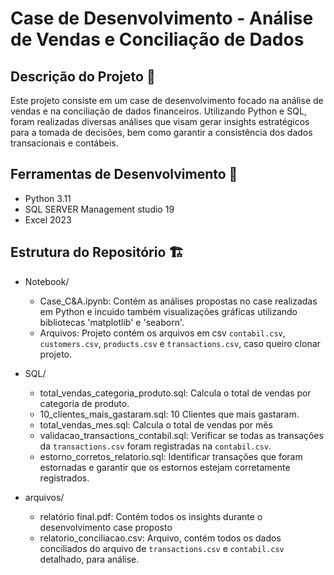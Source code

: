# Case de Desenvolvimento - Análise de Vendas e Conciliação de Dados
## Descrição do Projeto 📖
Este projeto consiste em um case de desenvolvimento focado na análise de vendas e na conciliação de dados financeiros. Utilizando Python e SQL, foram realizadas diversas análises que visam gerar insights estratégicos para a tomada de decisões, bem como garantir a consistência dos dados transacionais e contábeis.

## Ferramentas de Desenvolvimento 🔧
* Python 3.11
* SQL SERVER Management studio 19
* Excel 2023

## Estrutura do Repositório 🏗️
* Notebook/
  * Case_C&A.ipynb: Contém as análises propostas no case realizadas em Python e incuido também visualizações gráficas utilizando bibliotecas 'matplotlib' e 'seaborn'.
  * Arquivos: Projeto contém os arquivos em csv `contabil.csv`, `customers.csv`, `products.csv` e `transactions.csv`, caso queiro clonar projeto.
    
* SQL/
  *  total_vendas_categoria_produto.sql: Calcula o total de vendas por categoria de produto.
  *  10_clientes_mais_gastaram.sql: 10 Clientes que mais gastaram.
  *  total_vendas_mes.sql: Calcula o total de vendas por mês
  *  validacao_transactions_contabil.sql: Verificar se todas as transações da `transactions.csv` foram registradas na `contabil.csv`.
  *  estorno_corretos_relatorio.sql: Identificar transações que foram estornadas e garantir que os estornos estejam corretamente registrados.
    
* arquivos/
  * relatório final.pdf: Contém todos os insights durante o desenvolvimento case proposto
  * relatorio_conciliacao.csv: Arquivo, contém todos os dados conciliados do arquivo de `transactions.csv` e `contabil.csv` detalhado, para análise.



